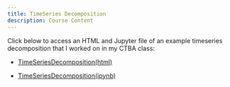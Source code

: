 ```yaml
---
title: TimeSeries Decomposition
description: Course Content
---
```


Click below to access an HTML and Jupyter file of an example timeseries decomposition that I worked on in my CTBA class:

- [TimeSeriesDecomposition(html)](TimeSeriesDecomposition.html)

- [TimeSeriesDecomposition(ipynb)](TimeSeriesDecomposition.ipynb)

